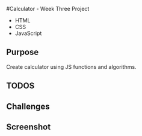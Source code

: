 #Calculator - Week Three Project
- HTML
- CSS
- JavaScript

## Purpose
Create calculator using JS functions and algorithms.

## TODOS


## Challenges


## Screenshot

